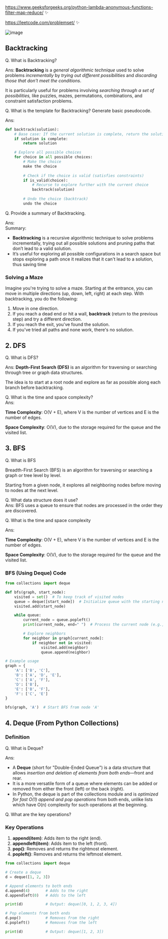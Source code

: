 https://www.geeksforgeeks.org/python-lambda-anonymous-functions-filter-map-reduce/ ✨

https://leetcode.com/problemset/  ✨


![image](https://github.com/user-attachments/assets/b99661e1-d15e-4158-873d-8f9d5a5c4e57)


## Backtracking  

Q. What is Backtracking?

Ans: **Backtracking** is a _general algorithmic technique_ used to solve problems _incrementally_ by _trying out different possibilities_ and _discarding those that don't meet the conditions_.

It is particularly useful for problems involving _searching through a set of possibilities,_ like puzzles, mazes, permutations, combinations, and constraint satisfaction problems.

Q. What is the template for Backtracking? Generate basic pseudocode.

Ans:
```python
def backtrack(solution):
    # Base case: If the current solution is complete, return the solution
    if solution is complete:
        return solution

    # Explore all possible choices
    for choice in all possible choices:
        # Make the choice
        make the choice
        
        # Check if the choice is valid (satisfies constraints)
        if is_valid(choice):
            # Recurse to explore further with the current choice
            backtrack(solution)
        
        # Undo the choice (backtrack)
        undo the choice

```
Q. Provide a summary of Backtracking.

Ans:  
Summary:

- **Backtracking** is a recursive algorithmic technique to solve problems incrementally, trying out all possible solutions and pruning paths that don’t lead to a valid solution.
- It’s useful for exploring all possible configurations in a search space but stops exploring a path once it realizes that it can't lead to a solution, thus saving time

### Solving a Maze

Imagine you're trying to solve a maze. Starting at the entrance, you can move in multiple directions (up, down, left, right) at each step. With backtracking, you do the following:

1. Move in one direction.
2. If you reach a dead end or hit a wall, **backtrack** (return to the previous step) and try a different direction.
3. If you reach the exit, you've found the solution.
4. If you've tried all paths and none work, there's no solution.


## 2\. DFS

Q. What is DFS?

Ans: **Depth-First Search (DFS)** is an algorithm for traversing or searching through tree or graph data structures.

The idea is to start at a root node and explore as far as possible along each branch before backtracking.

Q. What is the time and space complexity?  
Ans:

**Time Complexity**: O(V + E), where V is the number of vertices and E is the number of edges.

**Space Complexity**: O(V), due to the storage required for the queue and the visited list.

## 3\. BFS

Q. What is BFS

Breadth-First Search (BFS) is an algorithm for traversing or searching a graph or tree level by level.

Starting from a given node, it explores all neighboring nodes before moving to nodes at the next level.

Q. What data structure does it use?  
Ans: BFS uses a queue to ensure that nodes are processed in the order they are discovered.

Q. What is the time and space complexity

Ans:

**Time Complexity**: O(V + E), where V is the number of vertices and E is the number of edges.

**Space Complexity**: O(V), due to the storage required for the queue and the visited list.

### BFS (Using Deque) Code
```python
from collections import deque

def bfs(graph, start_node):
    visited = set()  # To keep track of visited nodes
    queue = deque([start_node])  # Initialize queue with the starting node
    visited.add(start_node)

    while queue:
        current_node = queue.popleft()
        print(current_node, end=" ")  # Process the current node (e.g., print it)

        # Explore neighbors
        for neighbor in graph[current_node]:
            if neighbor not in visited:
                visited.add(neighbor)
                queue.append(neighbor)

# Example usage
graph = {
    'A': ['B', 'C'],
    'B': ['A', 'D', 'E'],
    'C': ['A', 'F'],
    'D': ['B'],
    'E': ['B', 'F'],
    'F': ['C', 'E']
}

bfs(graph, 'A')  # Start BFS from node 'A'

```
## 4\. Deque (From Python Collections)
### Definition

Q. What is Deque?

Ans:

- A **Deque** (short for "Double-Ended Queue") is a data structure that allows _insertion and deletion of elements from both ends_—front and rear.
- It is a more versatile form of a queue where elements can be added or removed from either the front (left) or the back (right).
- In Python, the deque is part of the collections module and is _optimized for fast O(1) append and pop operations_ from both ends, unlike lists which have O(n) complexity for such operations at the beginning.

Q. What are the key operations?

### Key Operations

1. **append(item)**: Adds item to the right (end).
2. **appendleft(item)**: Adds item to the left (front).
3. **pop()**: Removes and returns the rightmost element.
4. **popleft()**: Removes and returns the leftmost element.

``` python
from collections import deque

# Create a deque
d = deque([1, 2, 3])

# Append elements to both ends
d.append(4)       # Adds to the right
d.appendleft(0)   # Adds to the left

print(d)          # Output: deque([0, 1, 2, 3, 4])

# Pop elements from both ends
d.pop()           # Removes from the right
d.popleft()       # Removes from the left

print(d)          # Output: deque([1, 2, 3])


```
